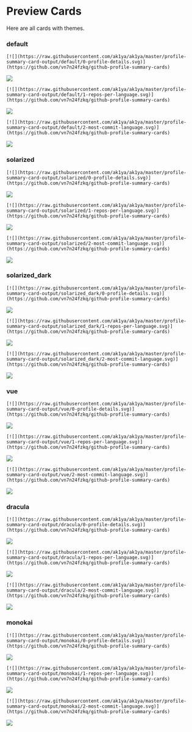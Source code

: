
# Preview Cards

Here are all cards with themes.


### default


```
[![](https://raw.githubusercontent.com/ak1ya/ak1ya/master/profile-summary-card-output/default/0-profile-details.svg)](https://github.com/vn7n24fzkq/github-profile-summary-cards)
```
![](https://raw.githubusercontent.com/ak1ya/ak1ya/master/profile-summary-card-output/default/0-profile-details.svg)


```
[![](https://raw.githubusercontent.com/ak1ya/ak1ya/master/profile-summary-card-output/default/1-repos-per-language.svg)](https://github.com/vn7n24fzkq/github-profile-summary-cards)
```
![](https://raw.githubusercontent.com/ak1ya/ak1ya/master/profile-summary-card-output/default/1-repos-per-language.svg)


```
[![](https://raw.githubusercontent.com/ak1ya/ak1ya/master/profile-summary-card-output/default/2-most-commit-language.svg)](https://github.com/vn7n24fzkq/github-profile-summary-cards)
```
![](https://raw.githubusercontent.com/ak1ya/ak1ya/master/profile-summary-card-output/default/2-most-commit-language.svg)


### solarized


```
[![](https://raw.githubusercontent.com/ak1ya/ak1ya/master/profile-summary-card-output/solarized/0-profile-details.svg)](https://github.com/vn7n24fzkq/github-profile-summary-cards)
```
![](https://raw.githubusercontent.com/ak1ya/ak1ya/master/profile-summary-card-output/solarized/0-profile-details.svg)


```
[![](https://raw.githubusercontent.com/ak1ya/ak1ya/master/profile-summary-card-output/solarized/1-repos-per-language.svg)](https://github.com/vn7n24fzkq/github-profile-summary-cards)
```
![](https://raw.githubusercontent.com/ak1ya/ak1ya/master/profile-summary-card-output/solarized/1-repos-per-language.svg)


```
[![](https://raw.githubusercontent.com/ak1ya/ak1ya/master/profile-summary-card-output/solarized/2-most-commit-language.svg)](https://github.com/vn7n24fzkq/github-profile-summary-cards)
```
![](https://raw.githubusercontent.com/ak1ya/ak1ya/master/profile-summary-card-output/solarized/2-most-commit-language.svg)


### solarized_dark


```
[![](https://raw.githubusercontent.com/ak1ya/ak1ya/master/profile-summary-card-output/solarized_dark/0-profile-details.svg)](https://github.com/vn7n24fzkq/github-profile-summary-cards)
```
![](https://raw.githubusercontent.com/ak1ya/ak1ya/master/profile-summary-card-output/solarized_dark/0-profile-details.svg)


```
[![](https://raw.githubusercontent.com/ak1ya/ak1ya/master/profile-summary-card-output/solarized_dark/1-repos-per-language.svg)](https://github.com/vn7n24fzkq/github-profile-summary-cards)
```
![](https://raw.githubusercontent.com/ak1ya/ak1ya/master/profile-summary-card-output/solarized_dark/1-repos-per-language.svg)


```
[![](https://raw.githubusercontent.com/ak1ya/ak1ya/master/profile-summary-card-output/solarized_dark/2-most-commit-language.svg)](https://github.com/vn7n24fzkq/github-profile-summary-cards)
```
![](https://raw.githubusercontent.com/ak1ya/ak1ya/master/profile-summary-card-output/solarized_dark/2-most-commit-language.svg)


### vue


```
[![](https://raw.githubusercontent.com/ak1ya/ak1ya/master/profile-summary-card-output/vue/0-profile-details.svg)](https://github.com/vn7n24fzkq/github-profile-summary-cards)
```
![](https://raw.githubusercontent.com/ak1ya/ak1ya/master/profile-summary-card-output/vue/0-profile-details.svg)


```
[![](https://raw.githubusercontent.com/ak1ya/ak1ya/master/profile-summary-card-output/vue/1-repos-per-language.svg)](https://github.com/vn7n24fzkq/github-profile-summary-cards)
```
![](https://raw.githubusercontent.com/ak1ya/ak1ya/master/profile-summary-card-output/vue/1-repos-per-language.svg)


```
[![](https://raw.githubusercontent.com/ak1ya/ak1ya/master/profile-summary-card-output/vue/2-most-commit-language.svg)](https://github.com/vn7n24fzkq/github-profile-summary-cards)
```
![](https://raw.githubusercontent.com/ak1ya/ak1ya/master/profile-summary-card-output/vue/2-most-commit-language.svg)


### dracula


```
[![](https://raw.githubusercontent.com/ak1ya/ak1ya/master/profile-summary-card-output/dracula/0-profile-details.svg)](https://github.com/vn7n24fzkq/github-profile-summary-cards)
```
![](https://raw.githubusercontent.com/ak1ya/ak1ya/master/profile-summary-card-output/dracula/0-profile-details.svg)


```
[![](https://raw.githubusercontent.com/ak1ya/ak1ya/master/profile-summary-card-output/dracula/1-repos-per-language.svg)](https://github.com/vn7n24fzkq/github-profile-summary-cards)
```
![](https://raw.githubusercontent.com/ak1ya/ak1ya/master/profile-summary-card-output/dracula/1-repos-per-language.svg)


```
[![](https://raw.githubusercontent.com/ak1ya/ak1ya/master/profile-summary-card-output/dracula/2-most-commit-language.svg)](https://github.com/vn7n24fzkq/github-profile-summary-cards)
```
![](https://raw.githubusercontent.com/ak1ya/ak1ya/master/profile-summary-card-output/dracula/2-most-commit-language.svg)


### monokai


```
[![](https://raw.githubusercontent.com/ak1ya/ak1ya/master/profile-summary-card-output/monokai/0-profile-details.svg)](https://github.com/vn7n24fzkq/github-profile-summary-cards)
```
![](https://raw.githubusercontent.com/ak1ya/ak1ya/master/profile-summary-card-output/monokai/0-profile-details.svg)


```
[![](https://raw.githubusercontent.com/ak1ya/ak1ya/master/profile-summary-card-output/monokai/1-repos-per-language.svg)](https://github.com/vn7n24fzkq/github-profile-summary-cards)
```
![](https://raw.githubusercontent.com/ak1ya/ak1ya/master/profile-summary-card-output/monokai/1-repos-per-language.svg)


```
[![](https://raw.githubusercontent.com/ak1ya/ak1ya/master/profile-summary-card-output/monokai/2-most-commit-language.svg)](https://github.com/vn7n24fzkq/github-profile-summary-cards)
```
![](https://raw.githubusercontent.com/ak1ya/ak1ya/master/profile-summary-card-output/monokai/2-most-commit-language.svg)

